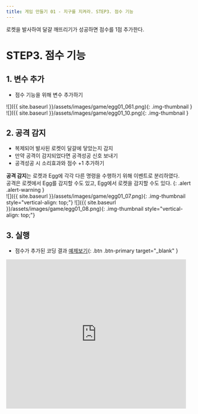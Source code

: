 ```yaml
---
title: 게임 만들기 01 - 지구를 지켜라. STEP3. 점수 기능
---
```


로켓을 발사하여 달걀 깨뜨리기가 성공하면 점수를 1점 추가한다.    

# STEP3. 점수 기능

## 1. 변수 추가
+ 점수 기능을 위해 변수 추가하기    

![]({{ site.baseurl }}/assets/images/game/egg01_061.png){: .img-thumbnail }    
![]({{ site.baseurl }}/assets/images/game/egg01_10.png){: .img-thumbnail }

## 2. 공격 감지
+ 복제되어 발사된 로켓이 달걀에 닿았는지 감지
+ 만약 공격이 감지되었다면 공격성공 신호 보내기
+ 공격성공 시 소리효과와 점수 +1 추가하기

**공격 감지**는 로켓과 Egg에 각각 다른 명령을 수행하기 위해 이벤트로 분리하였다.    
공격은 로켓에서 Egg를 감지할 수도 있고, Egg에서 로켓을 감지할 수도 있다.
{: .alert .alert-warning }    
![]({{ site.baseurl }}/assets/images/game/egg01_07.png){: .img-thumbnail style="vertical-align: top;"}
![]({{ site.baseurl }}/assets/images/game/egg01_08.png){: .img-thumbnail style="vertical-align: top;"}

## 3. 실행
+ 점수가 추가된 코딩 결과 [예제보기](https://scratch.mit.edu/projects/629554845/){: .btn .btn-primary target="_blank" }    

<div class="if-container">
<iframe src="https://scratch.mit.edu/projects/629554845/embed" allowtransparency="true" width="485" height="402" class="if-video"  frameborder="0" scrolling="no" allowfullscreen></iframe>
</div>

